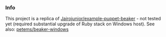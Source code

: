 ### Info

This project is a replica of [Jairojunior/example-puppet-beaker](https://github.com/jairojunior/exemplo-puppet-beaker) -  not tested yet (required substantial upgrade of Ruby stack on Windows host).
See also: [petems/beaker-windows](https://github.com/petems/beaker-windows)
